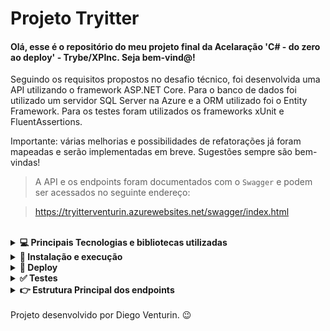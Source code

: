 # Projeto Tryitter

#### Olá, esse é o repositório do meu projeto final da Acelaração 'C# - do zero ao deploy' - Trybe/XPInc. Seja bem-vind@!

Seguindo os requisitos propostos no desafio técnico, foi desenvolvida uma API utilizando o framework ASP.NET Core. Para o banco de dados foi utilizado um servidor SQL Server na Azure e a ORM utilizado foi o Entity Framework. Para os testes foram utilizados os frameworks xUnit e FluentAssertions. 

Importante: várias melhorias e possibilidades de refatorações já foram mapeadas e serão implementadas em breve. Sugestões sempre são bem-vindas!

 > A API e os endpoints foram documentados com o `Swagger` e podem ser acessados no seguinte endereço:

 >  https://tryitterventurin.azurewebsites.net/swagger/index.html

<br />
<details>
  <summary><strong>💻 Principais Tecnologias e bibliotecas utilizadas</strong></summary>
  
- C#
- xUnit
- Asp.NET
- SQL Server
- Entity Framwork
- Fluent Assertions
- Microsoft Azure Cloud

  <br/>
</details>

<details>
  <summary><strong>🔧 Instalação e execução</strong></summary>

>1. Clone o repositório: `git clone git@github.com:venturinn/final-project-c-sharp.git`.

>2. Rode o container que possui o servidor SQL Server com o comando: `docker-compose up`. A string de conexão com o banco, presente no arquivo TryitterContext.cs, deve ser alterada com os dados de conexão do banco local.

>3. Restaure o projeto: `dotnet restore`.

>4. Execute as Migration com o comando: `dotnet ef database update  `.

>6. Inicie a aplicação executando o comando: `dotnet run` no diretório do projeto.

  <br/>
</details>

<details>
  <summary><strong>🚀 Deploy</strong></summary>
  
 > O deploy da aplicação foi realizado no [Azure](https://azure.microsoft.com/pt-br/). Para o deploy do banco de dados foi utilizado um servidor SQL Server no Azure também. 

 > Para facilitar o deploy de novas features, habilitei a implantação contínua da minha aplicação (CD) com a branch <strong>azure</strong> desse repositório. A branch main não pode ser utilizada para essa função, pois possui o projeto xUnit com os testes também, além do projeto da API, com isso a estrutura de pastas dessa branch impediu que o deploy fosse realizado com sucesso na Azure.
  
 > Os endpoints em deploy pode ser consultados e <strong>testados</strong> no seguinte endereço: https://tryitterventurin.azurewebsites.net/swagger/index.html.

 > Parte dos enpoints possuem autenticação, com isso, após o cadastro de um novo usuário no endpoint /SignUp, um JWT Token deve ser adquirido no enpoint /SignIn.
  
  <br/>
</details>

<details>
  <summary><strong>✅ Testes </strong></summary>
  
 > A aplicação possui a seguinte cobertura de testes:
  
 ![Cobertura](./public/coberturaTests.png)
 
 > Os testes podem ser rodados por meio do comando `dotnet test`. É possível averiguar a cobertura utilizando o comando `dotnet test /p:CollectCoverage=true /p:CoverletOutput=TestResults/ /p:CoverletOutputFormat=lcov`.
 
  <br/>
</details>

<details>
  <summary><strong>👉 Estrutura Principal dos endpoints </strong></summary>

  ### Cadastro de um novo usuário:

  > Para o cadastro de um novo usuário no sistema, o endpoint /SignUp deve ser usado. Será checado se o nome e o e-mail estão disponíveis e caso não estejam uma mensagem de erro será retornada. Essa rota não possui autenticação.

   ![Cadastro](./public/_cadastro.png)

  ### Login de um usuário:

  > Para a realização do login, deve-se utilizar a rota /SignIn e caso as credenciais estejam corretas um JWT Token será retornado e deverá ser utilizado para acessar os demais endpoints da aplicação. Essa rota não possui autenticação.

   ![Login](./public/_login.png)

  ### Grupo de endpoints do usuário:

  > Os enpoints abaixo exigem um JWT Token com autorização de usuário e será por meio desse token que a aplicação identificará a identidade do usuário que está acessando as rotas. O usuário possui autorização para realizar posts apenas na sua conta. Posts de outros usuários podem apenas ser consultados. 

   ![User](./public/_user.png)

  ### Grupo de endpoints do administrador:

  > Os enpoints abaixo exigem um JWT Token com autorização de administrador e por meios dessas rotas é possível realizar edições, exclusões e edições ilimitadas nos registros dos usuários e seus posts. Para os testes dessas rotas, segue o login do administrador:  `email: adm@email.com / password: adm@123`

   ![Adm](./public/_adm.png)
  
  <br/>
</details>








<br/>
Projeto desenvolvido por Diego Venturin. 😉




